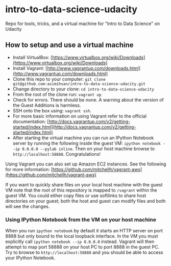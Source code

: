 # intro-to-data-science-udacity

Repo for tools, tricks, and a virtual machine for "Intro to Data
Science" on Udacity

## How to setup and use a virtual machine

-   Install VirtualBox: [https://www.virtualbox.org/wiki/Downloads](https://www.virtualbox.org/wiki/Downloads)
-   Install Vagrant: [http://www.vagrantup.com/downloads.html](http://www.vagrantup.com/downloads.html)
-   Clone this repo to your computer: `git clone git@github.com:asimihsan/intro-to-data-science-udacity.git`
-   Change directory to your clone: `cd intro-to-data-science-udacity`
-   From the root of the clone run: `vagrant up`
-   Check for errors. There should be none. A warning about the version
    of the Guest Additions is harmless.
-   SSH onto the box using: `vagrant ssh`.
-   For more basic information on using Vagrant refer to the official
    documentation: [http://docs.vagrantup.com/v2/getting-started/index.html](http://docs.vagrantup.com/v2/getting-started/index.html)
-   After starting the virtual machine you can run an IPython Notebook
    server by running the following inside the guest VM: `ipython
    notebook --ip 0.0.0.0 --pylab inline`. Then on your host machine
    browse to `http://localhost:58888`. Congratulations!

Using Vagrant you can also set up Amazon EC2 instances. See the 
following for more information: [https://github.com/mitchellh/vagrant-aws](https://github.com/mitchellh/vagrant-aws)

If you want to quickly share files on your local host machine with the
guest VM note that the root of this repository is mapped to `/vagrant`
within the guest VM. You could either copy files or use softlinks to
share host directories on your guest; both the host and guest can modify
files and both will see the changes.

### Using IPython Notebook from the VM on your host machine

When you run `ipython notebook` by default it starts an HTTP server on
port 8888 but only bound to the local loopback interface. In the VM you
must explicitly call `ipython notebook --ip 0.0.0.0` instead. Vagrant
will then attempt to map port 58888 on your host PC to port 8888 in the
guest PC. Try to browse to `http://localhost:58888` and you should be
able to access your IPython Notebook.
